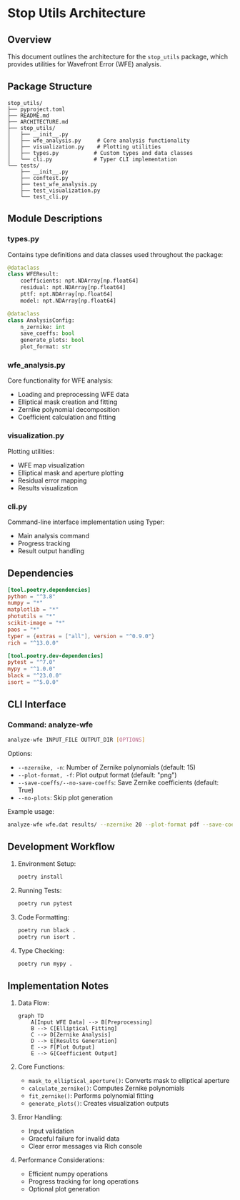 # Stop Utils Architecture

## Overview

This document outlines the architecture for the `stop_utils` package, which provides utilities for Wavefront Error (WFE) analysis.

## Package Structure

```
stop_utils/
├── pyproject.toml
├── README.md
├── ARCHITECTURE.md
├── stop_utils/
│   ├── __init__.py
│   ├── wfe_analysis.py     # Core analysis functionality
│   ├── visualization.py    # Plotting utilities
│   ├── types.py           # Custom types and data classes
│   └── cli.py             # Typer CLI implementation
└── tests/
    ├── __init__.py
    ├── conftest.py
    ├── test_wfe_analysis.py
    ├── test_visualization.py
    └── test_cli.py
```

## Module Descriptions

### types.py

Contains type definitions and data classes used throughout the package:

```python
@dataclass
class WFEResult:
    coefficients: npt.NDArray[np.float64]
    residual: npt.NDArray[np.float64]
    pttf: npt.NDArray[np.float64]
    model: npt.NDArray[np.float64]

@dataclass
class AnalysisConfig:
    n_zernike: int
    save_coeffs: bool
    generate_plots: bool
    plot_format: str
```

### wfe_analysis.py

Core functionality for WFE analysis:
- Loading and preprocessing WFE data
- Elliptical mask creation and fitting
- Zernike polynomial decomposition
- Coefficient calculation and fitting

### visualization.py

Plotting utilities:
- WFE map visualization
- Elliptical mask and aperture plotting
- Residual error mapping
- Results visualization

### cli.py

Command-line interface implementation using Typer:
- Main analysis command
- Progress tracking
- Result output handling

## Dependencies

```toml
[tool.poetry.dependencies]
python = "^3.8"
numpy = "*"
matplotlib = "*"
photutils = "*"
scikit-image = "*"
paos = "*"
typer = {extras = ["all"], version = "^0.9.0"}
rich = "^13.0.0"

[tool.poetry.dev-dependencies]
pytest = "^7.0"
mypy = "^1.0.0"
black = "^23.0.0"
isort = "^5.0.0"
```

## CLI Interface

### Command: analyze-wfe

```bash
analyze-wfe INPUT_FILE OUTPUT_DIR [OPTIONS]
```

Options:
- `--nzernike, -n`: Number of Zernike polynomials (default: 15)
- `--plot-format, -f`: Plot output format (default: "png")
- `--save-coeffs/--no-save-coeffs`: Save Zernike coefficients (default: True)
- `--no-plots`: Skip plot generation

Example usage:
```bash
analyze-wfe wfe.dat results/ --nzernike 20 --plot-format pdf --save-coeffs
```

## Development Workflow

1. Environment Setup:
   ```bash
   poetry install
   ```

2. Running Tests:
   ```bash
   poetry run pytest
   ```

3. Code Formatting:
   ```bash
   poetry run black .
   poetry run isort .
   ```

4. Type Checking:
   ```bash
   poetry run mypy .
   ```

## Implementation Notes

1. Data Flow:
   ```mermaid
   graph TD
       A[Input WFE Data] --> B[Preprocessing]
       B --> C[Elliptical Fitting]
       C --> D[Zernike Analysis]
       D --> E[Results Generation]
       E --> F[Plot Output]
       E --> G[Coefficient Output]
   ```

2. Core Functions:
   - `mask_to_elliptical_aperture()`: Converts mask to elliptical aperture
   - `calculate_zernike()`: Computes Zernike polynomials
   - `fit_zernike()`: Performs polynomial fitting
   - `generate_plots()`: Creates visualization outputs

3. Error Handling:
   - Input validation
   - Graceful failure for invalid data
   - Clear error messages via Rich console

4. Performance Considerations:
   - Efficient numpy operations
   - Progress tracking for long operations
   - Optional plot generation